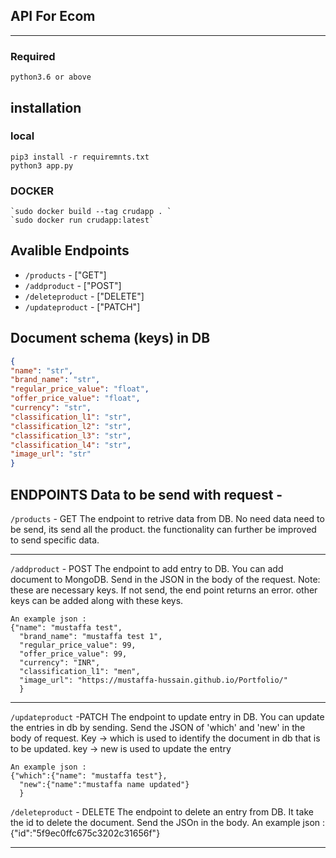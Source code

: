 ## API For Ecom

___
### Required
    python3.6 or above


## installation

### local
    pip3 install -r requiremnts.txt
    python3 app.py


### DOCKER
    `sudo docker build --tag crudapp . `
    `sudo docker run crudapp:latest`

## Avalible Endpoints
- `/products`  - ["GET"]
- `/addproduct` - ["POST"]
- `/deleteproduct`  - ["DELETE"]
- `/updateproduct` - ["PATCH"]

## Document schema (keys) in DB

```json
{
"name": "str",
"brand_name": "str",
"regular_price_value": "float",
"offer_price_value": "float",
"currency": "str",
"classification_l1": "str",
"classification_l2": "str",
"classification_l3": "str",
"classification_l4": "str",
"image_url": "str"
}

```


## ENDPOINTS Data to be send with request -

`/products` - GET
    The endpoint to retrive data from DB.
    No need data need to be send, its send all the product. the functionality can further be improved to send specific data.

____
`/addproduct` - POST
    The endpoint to add entry to DB.
    You can add document to MongoDB. Send in the JSON in the body of the request.
    Note: these are necessary keys. If not send, the end point returns an error. other keys can be added along with these keys.
    
    An example json : 
    {"name": "mustaffa test",
      "brand_name": "mustaffa test 1",
      "regular_price_value": 99,
      "offer_price_value": 99,
      "currency": "INR",
      "classification_l1": "men",
      "image_url": "https://mustaffa-hussain.github.io/Portfolio/"
      }


_____
`/updateproduct` -PATCH
    The endpoint to update entry in DB.
    You can update the entries in db by sending. Send the JSON of 'which' and 'new' in the body of request. 
    Key -> which is used to identify the document in db that is to be updated.
    key -> new is used to update the entry
    
    An example json : 
    {"which":{"name": "mustaffa test"},
      "new":{"name":"mustaffa name updated"}
      }



`/deleteproduct` - DELETE
    The endpoint to delete an entry from DB. It take the id to delete the document.
    Send the JSOn in the body.
    An example json : 
    {"id":"5f9ec0ffc675c3202c31656f"}





___


